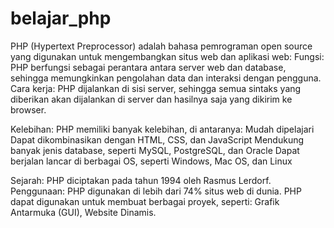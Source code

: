 # belajar_php

PHP (Hypertext Preprocessor) adalah bahasa pemrograman open source yang digunakan untuk mengembangkan situs web dan aplikasi web: 
Fungsi: PHP berfungsi sebagai perantara antara server web dan database, sehingga memungkinkan pengolahan data dan interaksi dengan pengguna. 
Cara kerja: PHP dijalankan di sisi server, sehingga semua sintaks yang diberikan akan dijalankan di server dan hasilnya saja yang dikirim ke browser. 

Kelebihan: PHP memiliki banyak kelebihan, di antaranya: 
Mudah dipelajari 
Dapat dikombinasikan dengan HTML, CSS, dan JavaScript 
Mendukung banyak jenis database, seperti MySQL, PostgreSQL, dan Oracle 
Dapat berjalan lancar di berbagai OS, seperti Windows, Mac OS, dan Linux 

Sejarah: PHP diciptakan pada tahun 1994 oleh Rasmus Lerdorf. 
Penggunaan: PHP digunakan di lebih dari 74% situs web di dunia. 
PHP dapat digunakan untuk membuat berbagai proyek, seperti: Grafik Antarmuka (GUI), Website Dinamis. 
